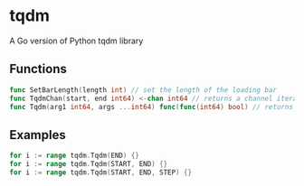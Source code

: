 # tqdm

A Go version of Python tqdm library

## Functions

```go
func SetBarLength(length int) // set the length of the loading bar
func TqdmChan(start, end int64) <-chan int64 // returns a channel iterator
func Tqdm(arg1 int64, args ...int64) func(func(int64) bool) // returns a go iterator
```

## Examples

```go
for i := range tqdm.Tqdm(END) {}
for i := range tqdm.Tqdm(START, END) {}
for i := range tqdm.Tqdm(START, END, STEP) {}
```
